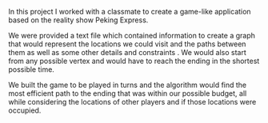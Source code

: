 In this project I worked with a classmate to create a game-like application based on the reality show Peking Express. 

We were provided a text file which contained information to create a graph that would represent the locations we could visit and the paths between them as well as some other details and constraints . We would also start from any possible vertex and would have to reach the ending in the shortest possible time. 

We built the game to be played in turns and the algorithm would find the most efficient path to the ending that was within our possible budget, all while considering the locations of other players and if those locations were occupied.